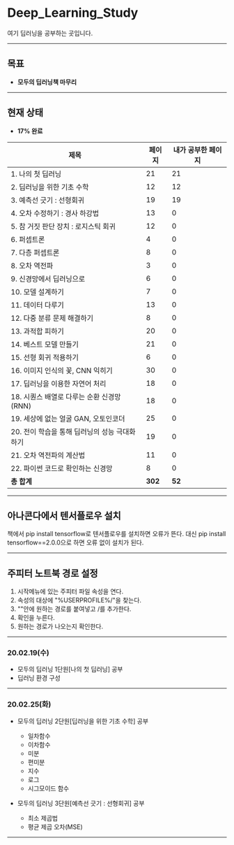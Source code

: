 # Deep_Learning_Study

여기 딥러닝을 공부하는 곳입니다.

---

## 목표

* **모두의 딥러닝책 마무리**

---
## 현재 상태

* **17% 완료**

제목|페이지|내가 공부한 페이지
---|---|---
|1. 나의 첫 딥러닝|21|21
|2. 딥러닝을 위한 기초 수학|12|12
|3. 예측선 긋기 : 선형회귀|19|19
|4. 오차 수정하기 : 경사 하강법|13|0
|5. 참 거짓 판단 장치 : 로지스틱 회귀|12|0
|6. 퍼셉트론|4|0
|7. 다층 퍼셉트론|8|0
|8. 오차 역전파|3|0
|9. 신경망에서 딥러닝으로|6|0
|10. 모델 설계하기|7|0
|11. 데이터 다루기|13|0
|12. 다중 분류 문제 해결하기|8|0
|13. 과적합 피하기|20|0
|14. 베스트 모델 만들기|21|0
|15. 선형 회귀 적용하기|6|0
|16. 이미지 인식의 꽃, CNN 익히기|30|0
|17. 딥러닝을 이용한 자연어 처리|18|0
|18. 시퀀스 배열로 다루는 순환 신경망(RNN)|18|0
|19. 세상에 없는 얼굴 GAN, 오토인코더|25|0
|20. 전이 학습을 통해 딥러닝의 성능 극대화하기|19|0
|21. 오차 역전파의 계산법|11|0
|22. 파이썬 코드로 확인하는 신경망|8|0
| **총 합계** | **302** | **52**



---
## 아나콘다에서 텐서플로우 설치
책에서 pip install tensorflow로 텐서플로우를 설치하면 오류가 뜬다.
대신 pip install tensorflow==2.0.0으로 하면 오류 없이 설치가 된다.

---
## 주피터 노트북 경로 설정
1. 시작메뉴에 있는 주피터 파일 속성을 연다.
2. 속성의 대상에 "%USERPROFILE%/"을 찾는다.
3. ""안에 원하는 경로를 붙여넣고 /를 추가한다.
4. 확인을 누른다.
5. 원하는 경로가 나오는지 확인한다.

---

### 20.02.19(수)

* 모두의 딥러닝 1단원[나의 첫 딥러닝] 공부
* 딥러닝 환경 구성
---

### 20.02.25(화)

* 모두의 딥러닝 2단원[딥러닝을 위한 기초 수학] 공부
  * 일차함수
  * 이차함수
  * 미분
  * 편미분
  * 지수
  * 로그
  * 시그모이드 함수
 
* 모두의 딥러닝 3단원[예측선 긋기 : 선형회귀] 공부
  * 최소 제곱법
  * 평균 제곱 오차(MSE)
---
